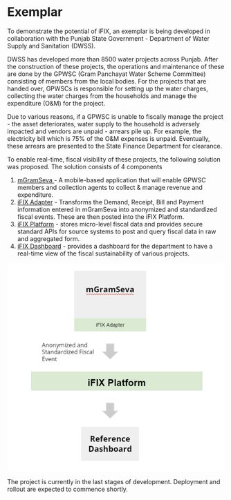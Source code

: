 # Exemplar

To demonstrate the potential of iFIX, an exemplar is being developed in collaboration with the Punjab State Government - Department of Water Supply and Sanitation \(DWSS\). 

DWSS has developed more than 8500 water projects across Punjab. After the construction of these projects, the operations and maintenance of these are done by the GPWSC \(Gram Panchayat Water Scheme Committee\) consisting of members from the local bodies. For the projects that are handed over, GPWSCs is responsible for setting up the water charges, collecting the water charges from the households and manage the expenditure \(O&M\) for the project. 

Due to various reasons, if a GPWSC is unable to fiscally manage the project - the asset deteriorates, water supply to the household is adversely impacted and vendors are unpaid - arrears pile up. For example, the electricity bill which is 75% of the O&M expenses is unpaid. Eventually, these arrears are presented to the State Finance Department for clearance. 

To enable real-time, fiscal visibility of these projects, the following solution was proposed.  The solution consists of 4 components 

1. [mGramSeva ](related/mgramseva/)- A mobile-based application that will enable GPWSC members and collection agents to collect & manage revenue and expenditure.
2. [iFIX Adapter](related/ifix-adapter/) - Transforms the Demand, Receipt, Bill and Payment information entered in mGramSeva into anonymized and standardized fiscal events. These are then posted into the iFIX Platform.
3. [iFIX Platform](./) - stores micro-level fiscal data and provides secure standard APIs for source systems to post and query fiscal data in raw and aggregated form.
4. [iFIX Dashboard](related/ifix-dashboard/) - provides a dashboard for the department to have a real-time view of the fiscal sustainability of various projects.

![](.gitbook/assets/image%20%2825%29.png)

The project is currently in the last stages of development. Deployment and rollout are expected to commence shortly. 

